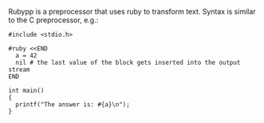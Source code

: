 Rubypp is a preprocessor that uses ruby to transform text.  Syntax is
similar to the C preprocessor, e.g.:

    #include <stdio.h>
    
    #ruby <<END
      a = 42
      nil # the last value of the block gets inserted into the output stream
    END
    
    int main()
    {
      printf("The answer is: #{a}\n");
    }

